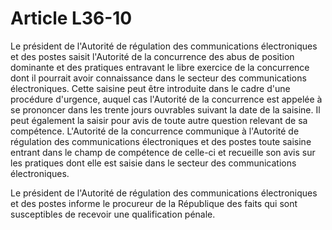 # Article L36-10

Le président de l'Autorité de régulation des communications électroniques et des postes saisit l'Autorité de la concurrence des abus de position dominante et des pratiques entravant le libre exercice de la concurrence dont il pourrait avoir connaissance dans le secteur des communications électroniques. Cette saisine peut être introduite dans le cadre d'une procédure d'urgence, auquel cas l'Autorité de la concurrence est appelée à se prononcer dans les trente jours ouvrables suivant la date de la saisine. Il peut également la saisir pour avis de toute autre question relevant de sa compétence. L'Autorité de la concurrence communique à l'Autorité de régulation des communications électroniques et des postes toute saisine entrant dans le champ de compétence de celle-ci et recueille son avis sur les pratiques dont elle est saisie dans le secteur des communications électroniques. 

Le président de l'Autorité de régulation des communications électroniques et des postes informe le procureur de la République des faits qui sont susceptibles de recevoir une qualification pénale.